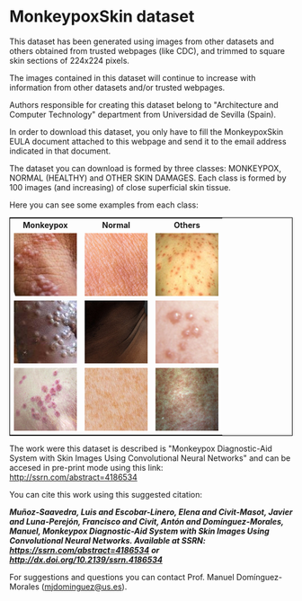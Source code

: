 <!DOCTYPE html>
<html>
<body>

<h1>MonkeypoxSkin dataset</h1>

<p>This dataset has been generated using images from other datasets and others obtained from trusted webpages (like CDC), and trimmed to square skin sections of 224x224 pixels.</p>

<p>The images contained in this dataset will continue to increase with information from other datasets and/or trusted webpages.</p>

<p>Authors responsible for creating this dataset belong to "Architecture and Computer Technology" department from Universidad de Sevilla (Spain).</p>

<p>In order to download this dataset, you only have to fill the MonkeypoxSkin EULA document attached to this webpage and send it to the email address indicated in that document.</p>

<p>The dataset you can download is formed by three classes: MONKEYPOX, NORMAL (HEALTHY) and OTHER SKIN DAMAGES. Each class is formed by 100 images (and increasing) of close superficial skin tissue.</p>

<p>Here you can see some examples from each class:</p>
 
  <table class="center" style="border:1px solid black">
  <tr>
    <th><b>Monkeypox</b></th>
    <th><b>Normal</b></th>
    <th><b>Others</b></th>
  </tr>
  <tr>
    <td><img src="https://github.com/mjdominguez/MonkeypoxSkinImages/blob/main/Examples/mkp1.jpg" alt="Monkeypox1" width="112" height="112"> </td>
    <td><img src="https://github.com/mjdominguez/MonkeypoxSkinImages/blob/main/Examples/nor1.jpg" alt="Monkeypox1" width="112" height="112"> </td>
    <td><img src="https://github.com/mjdominguez/MonkeypoxSkinImages/blob/main/Examples/oth1.png" alt="Monkeypox1" width="112" height="112"> </td>
  </tr>
  <tr>
    <td><img src="https://github.com/mjdominguez/MonkeypoxSkinImages/blob/main/Examples/mkp2.jpg" alt="Monkeypox1" width="112" height="112"> </td>
    <td><img src="https://github.com/mjdominguez/MonkeypoxSkinImages/blob/main/Examples/nor2.jpg" alt="Monkeypox1" width="112" height="112"> </td>
    <td><img src="https://github.com/mjdominguez/MonkeypoxSkinImages/blob/main/Examples/oth2.jpg" alt="Monkeypox1" width="112" height="112"> </td>
  </tr>
  <tr>
    <td><img src="https://github.com/mjdominguez/MonkeypoxSkinImages/blob/main/Examples/mkp3.png" alt="Monkeypox1" width="112" height="112"> </td>
    <td><img src="https://github.com/mjdominguez/MonkeypoxSkinImages/blob/main/Examples/nor3.jpg" alt="Monkeypox1" width="112" height="112"> </td>
    <td><img src="https://github.com/mjdominguez/MonkeypoxSkinImages/blob/main/Examples/oth3.jpg" alt="Monkeypox1" width="112" height="112"> </td>
  </tr>
</table>

The work were this dataset is described is "Monkeypox Diagnostic-Aid System with Skin Images Using Convolutional Neural Networks" and can be accesed in pre-print mode using this link:  http://ssrn.com/abstract=4186534
 
You can cite this work using this suggested citation:

<strong><i>Muñoz-Saavedra, Luis and Escobar-Linero, Elena and Civit-Masot, Javier and Luna-Perejón, Francisco and Civit, Antón and Domínguez-Morales, Manuel, Monkeypox Diagnostic-Aid System with Skin Images Using Convolutional Neural Networks. Available at SSRN: https://ssrn.com/abstract=4186534 or http://dx.doi.org/10.2139/ssrn.4186534 </i></strong>

For suggestions and questions you can contact Prof. Manuel Domínguez-Morales (mjdominguez@us.es).
 
</body>
</html> 
